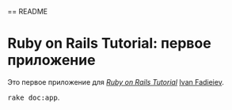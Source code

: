 == README

# Ruby on Rails Tutorial: первое приложение

Это первое приложение для
[*Ruby on Rails Tutorial*](http://railstutorial.org/)
 [Ivan Fadieiev](http://github.com/IvanFadieiev).

<tt>rake doc:app</tt>.

